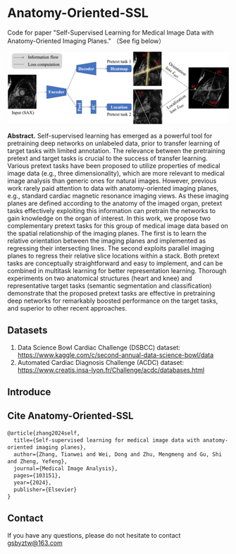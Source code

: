 # Anatomy-Oriented-SSL

Code for paper "Self-Supervised Learning for Medical Image Data with Anatomy-Oriented Imaging Planes." （See fig below）

![fig1](./figure/fig1.png)

**Abstract.** Self-supervised learning has emerged as a powerful tool for pretraining deep networks on unlabeled data, prior to transfer learning of target tasks with limited annotation.
The relevance between the pretraining pretext and target tasks is crucial to the success
of transfer learning. Various pretext tasks have been proposed to utilize properties of
medical image data (e.g., three dimensionality), which are more relevant to medical image analysis than generic ones for natural images. However, previous work rarely paid
attention to data with anatomy-oriented imaging planes, e.g., standard cardiac magnetic resonance imaging views. As these imaging planes are defined according to the
anatomy of the imaged organ, pretext tasks effectively exploiting this information can
pretrain the networks to gain knowledge on the organ of interest. In this work, we propose two complementary pretext tasks for this group of medical image data based on the
spatial relationship of the imaging planes. The first is to learn the relative orientation
between the imaging planes and implemented as regressing their intersecting lines. The
second exploits parallel imaging planes to regress their relative slice locations within a
stack. Both pretext tasks are conceptually straightforward and easy to implement, and
can be combined in multitask learning for better representation learning. Thorough experiments on two anatomical structures (heart and knee) and representative target tasks
(semantic segmentation and classification) demonstrate that the proposed pretext tasks
are effective in pretraining deep networks for remarkably boosted performance on the
target tasks, and superior to other recent approaches.

## Datasets

1.  Data Science Bowl Cardiac Challenge (DSBCC) dataset: https://www.kaggle.com/c/second-annual-data-science-bowl/data
2.  Automated Cardiac Diagnosis Challenge (ACDC) dataset: https://www.creatis.insa-lyon.fr/Challenge/acdc/databases.html

## Introduce



## Cite Anatomy-Oriented-SSL

```
@article{zhang2024self,
  title={Self-supervised learning for medical image data with anatomy-oriented imaging planes},
  author={Zhang, Tianwei and Wei, Dong and Zhu, Mengmeng and Gu, Shi and Zheng, Yefeng},
  journal={Medical Image Analysis},
  pages={103151},
  year={2024},
  publisher={Elsevier}
}
```

## Contact

If you have any questions, please do not hesitate to contact [gsbyztw@163.com](mailto:gsbyztw@163.com)

